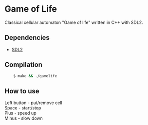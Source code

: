 # Game of Life

Classical cellular automaton "Game of life" written in C++ with SDL2.

## Dependencies
* [SDL2](https://www.libsdl.org/)

## Compilation
```bash
	$ make && ./gamelife
```

## How to use
Left button - put/remove cell  
Space - start/stop  
Plus - speed up  
Minus - slow down
